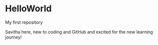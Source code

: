 # HelloWorld
My first repository 

Savitha here, new to coding and GitHub and excited for the new learning journey!
